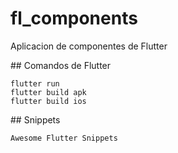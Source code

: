 # fl_components
Aplicacion de componentes de Flutter

## Comandos de Flutter
````
flutter run
flutter build apk
flutter build ios
````

## Snippets
````
Awesome Flutter Snippets
````





